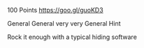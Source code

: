 100 Points
https://goo.gl/guoKD3

General General very very General
Hint

Rock it enough with a typical hiding software
